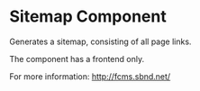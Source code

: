Sitemap Component
=================
Generates a sitemap, consisting of all page links. 

The component has a frontend only.

For more information: http://fcms.sbnd.net/